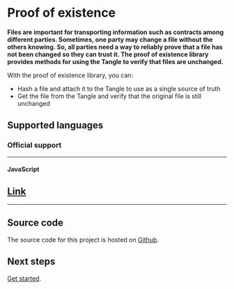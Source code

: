 # Proof of existence

**Files are important for transporting information such as contracts among different parties. Sometimes, one party may change a file without the others knowing. So, all parties need a way to reliably prove that a file has not been changed so they can trust it. The proof of existence library provides methods for using the Tangle to verify that files are unchanged.**

With the proof of existence library, you can:

- Hash a file and attach it to the Tangle to use as a single source of truth
- Get the file from the Tangle and verify that the original file is still unchanged

## Supported languages

### **Official support** ###

---------------

#### **JavaScript** ####
[Link](getting-started/prove-a-file-is-unchanged.md)
---

---------------

## Source code

The source code for this project is hosted on [Github](https://github.com/iotaledger/iota-poex-tool).

## Next steps

[Get started](getting-started/prove-a-file-is-unchanged.md).